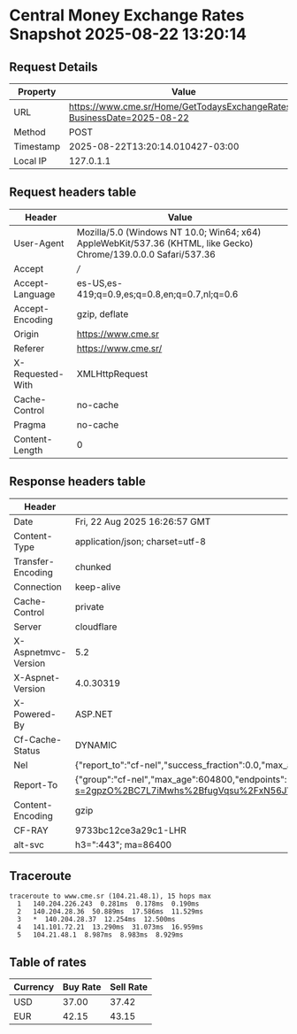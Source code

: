 # Central Money Exchange Rates Snapshot 2025-08-22 13:20:14
## Request Details

| Property | Value |
|----------|-------|
| URL | https://www.cme.sr/Home/GetTodaysExchangeRates/?BusinessDate=2025-08-22 |
| Method | POST |
| Timestamp | 2025-08-22T13:20:14.010427-03:00 |
| Local IP | 127.0.1.1 |
    
## Request headers table

| Header | Value |
|--------|-------|
| User-Agent | Mozilla/5.0 (Windows NT 10.0; Win64; x64) AppleWebKit/537.36 (KHTML, like Gecko) Chrome/139.0.0.0 Safari/537.36 |
| Accept | */* |
| Accept-Language | es-US,es-419;q=0.9,es;q=0.8,en;q=0.7,nl;q=0.6 |
| Accept-Encoding | gzip, deflate |
| Origin | https://www.cme.sr |
| Referer | https://www.cme.sr/ |
| X-Requested-With | XMLHttpRequest |
| Cache-Control | no-cache |
| Pragma | no-cache |
| Content-Length | 0 |

    
## Response headers table
| Header | Value |
|--------|-------|
| Date | Fri, 22 Aug 2025 16:26:57 GMT |
| Content-Type | application/json; charset=utf-8 |
| Transfer-Encoding | chunked |
| Connection | keep-alive |
| Cache-Control | private |
| Server | cloudflare |
| X-Aspnetmvc-Version | 5.2 |
| X-Aspnet-Version | 4.0.30319 |
| X-Powered-By | ASP.NET |
| Cf-Cache-Status | DYNAMIC |
| Nel | {"report_to":"cf-nel","success_fraction":0.0,"max_age":604800} |
| Report-To | {"group":"cf-nel","max_age":604800,"endpoints":[{"url":"https://a.nel.cloudflare.com/report/v4?s=2gpzO%2BC7L7iMwhs%2BfugVqsu%2FxN56JVcdM5vFzYlFJOHzJr03VI7zRstmwfPnbDXflAvaoT253koefPiNhNKIA4NqbNjR3A6Xdws%3D"}]} |
| Content-Encoding | gzip |
| CF-RAY | 9733bc12ce3a29c1-LHR |
| alt-svc | h3=":443"; ma=86400 |

## Traceroute 

```
traceroute to www.cme.sr (104.21.48.1), 15 hops max
  1   140.204.226.243  0.281ms  0.178ms  0.190ms 
  2   140.204.28.36  50.889ms  17.586ms  11.529ms 
  3   *  140.204.28.37  12.254ms  12.500ms 
  4   141.101.72.21  13.290ms  31.073ms  16.959ms 
  5   104.21.48.1  8.987ms  8.983ms  8.929ms 

```

## Table of rates

| Currency | Buy Rate | Sell Rate |
|----------|----------|-----------|
| USD | 37.00 | 37.42 |
| EUR | 42.15 | 43.15 |
